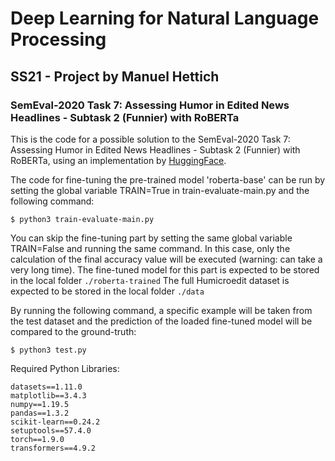 # Deep Learning for Natural Language Processing

## SS21 - Project by Manuel Hettich

### SemEval-2020 Task 7: Assessing Humor in Edited News Headlines - Subtask 2 (Funnier) with RoBERTa

This is the code for a possible solution to the SemEval-2020 Task 7: Assessing Humor in Edited News Headlines - Subtask
2 (Funnier) with RoBERTa, using an implementation
by [HuggingFace](https://huggingface.co/transformers/model_doc/roberta.html).

The code for fine-tuning the pre-trained model 'roberta-base' can be run by setting the global variable TRAIN=True in
train-evaluate-main.py and the following command:

`$ python3 train-evaluate-main.py`

You can skip the fine-tuning part by setting the same global variable TRAIN=False and running the same command. In this
case, only the calculation of the final accuracy value will be executed (warning: can take a very long time). The
fine-tuned model for this part is expected to be stored in the local folder `./roberta-trained`
The full Humicroedit dataset is expected to be stored in the local folder `./data`

By running the following command, a specific example will be taken from the test dataset and the prediction of the
loaded fine-tuned model will be compared to the ground-truth:

`$ python3 test.py`

Required Python Libraries:

```
datasets==1.11.0
matplotlib==3.4.3
numpy==1.19.5
pandas==1.3.2
scikit-learn==0.24.2
setuptools==57.4.0
torch==1.9.0
transformers==4.9.2
```
